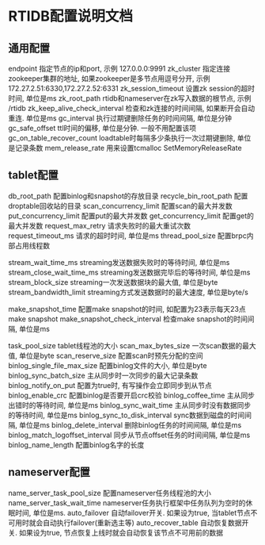 # RTIDB配置说明文档

## 通用配置

endpoint 指定节点的ip和port, 示例 127.0.0.0:9991
zk_cluster 指定连接zookeeper集群的地址, 如果zookeeper是多节点用逗号分开, 示例 172.27.2.51:6330,172.27.2.52:6331
zk_session_timeout 设置zk session的超时时间, 单位是ms
zk_root_path rtidb和nameserver在zk写入数据的根节点, 示例 /rtidb
zk_keep_alive_check_interval 检查和zk连接的时间间隔, 如果断开会自动重连. 单位是ms
gc_interval 执行过期键删除任务的时间间隔, 单位是分钟
gc_safe_offset ttl时间的偏移, 单位是分钟. 一般不用配置该项
gc_on_table_recover_count loadtable时每隔多少条执行一次过期键删除, 单位是记录条数
mem_release_rate 用来设置tcmalloc SetMemoryReleaseRate


## tablet配置

db_root_path 配置binlog和snapshot的存放目录
recycle_bin_root_path 配置droptable回收站的目录
scan_concurrency_limit  配置scan的最大并发数
put_concurrency_limit 配置put的最大并发数
get_concurrency_limit 配置get的最大并发数
request_max_retry 请求失败时的最大重试次数
request_timeout_ms 请求的超时时间, 单位是ms
thread_pool_size 配置brpc内部占用线程数

stream_wait_time_ms streaming发送数据失败时的等待时间, 单位是ms
stream_close_wait_time_ms streaming发送数据完毕后的等待时间, 单位是ms
stream_block_size streaming一次发送数据块的最大值, 单位是byte
stream_bandwidth_limit streaming方式发送数据时的最大速度, 单位是byte/s

make_snapshot_time 配置make snapshot的时间, 如配置为23表示每天23点make snapshot
make_snapshot_check_interval 检查make snapshot的时间间隔, 单位是ms

task_pool_size tablet线程池的大小
scan_max_bytes_size 一次scan数据的最大值, 单位是byte
scan_reserve_size 配置scan时预先分配的空间
binlog_single_file_max_size 配置binlog文件的大小, 单位是byte
binlog_sync_batch_size 主从同步时一次同步的最大记录条数
binlog_notify_on_put 配置为true时, 有写操作会立即同步到从节点
binlog_enable_crc 配置binlog是否要开启crc校验
binlog_coffee_time 主从同步出错时的等待时间, 单位是ms
binlog_sync_wait_time 主从同步时没有数据同步的等待时间, 单位是ms
binlog_sync_to_disk_interval sync数据到磁盘的时间间隔, 单位是ms
binlog_delete_interval  删除binlog任务的时间间隔, 单位是ms
binlog_match_logoffset_interval 同步从节点offset任务的时间间隔, 单位是ms
binlog_name_length 配置binlog名字的长度

## nameserver配置
name_server_task_pool_size 配置nameserver任务线程池的大小
name_server_task_wait_time nameserver任务执行框架中任务队列为空时的休眠时间, 单位是ms.
auto_failover 自动failover开关. 如果设为true, 当tablet节点不可用时就会自动执行failover(重新选主等)
auto_recover_table 自动恢复数据开关. 如果设为true, 节点恢复上线时就会自动恢复该节点不可用前的数据

